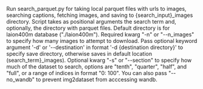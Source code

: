 Run search_parquet.py for taking local parquet files with urls to images,
searching captions, fetching images, and saving to {search_input}\_images directory.
Script takes as positional arguments the search term and, optionally, the
directory with parquet files.
Default directory is for laion400m database ("./laion400m").
Required kwarg "-n" or "--n_images" to specify how many images to attempt to download.
Pass optional keyword argument '-d' or '--destination' in format '-d
{destination directory}' to specify save directory, otherwise
saves in default location (search_term}\_images). Optional kwarg "-s" or "--section" to specify how much of the dataset to search,
options are "tenth", "quarter", "half", and "full", or a range of indices in format "0: 100".
You can also pass "--no_wandb" to prevent img2dataset from acccessing wandb.

